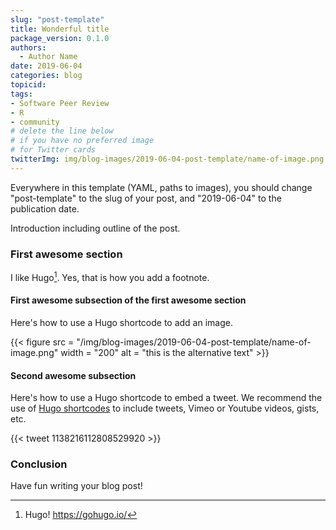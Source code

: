 ```yaml
---
slug: "post-template"
title: Wonderful title
package_version: 0.1.0
authors:
  - Author Name
date: 2019-06-04
categories: blog
topicid:
tags:
- Software Peer Review
- R
- community
# delete the line below
# if you have no preferred image
# for Twitter cards
twitterImg: img/blog-images/2019-06-04-post-template/name-of-image.png
---
```


Everywhere in this template (YAML, paths to images), you should change "post-template" to the slug of your post, and "2019-06-04" to the publication date.

Introduction including outline of the post.

### First awesome section

I like Hugo[^1]. Yes, that is how you add a footnote.

#### First awesome subsection of the first awesome section

Here's how to use a Hugo shortcode to add an image. 

{{< figure src = "/img/blog-images/2019-06-04-post-template/name-of-image.png" width = "200" alt = "this is the alternative text" >}}

#### Second awesome subsection

Here's how to use a Hugo shortcode to embed a tweet. We recommend the use of [Hugo shortcodes](https://gohugo.io/content-management/shortcodes/) to include tweets, Vimeo or Youtube videos, gists, etc.

{{< tweet 1138216112808529920 >}}

### Conclusion

Have fun writing your blog post!

[^1]: Hugo! https://gohugo.io/
